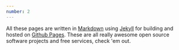 ```yaml
---
number: 2
---
```

All these pages are written in [Markdown](//daringfireball.net/projects/markdown/syntax) using [Jekyll](//jekyllrb.com) for building and hosted on [Github Pages](//pages.github.com).
These are all really awesome open source software projects and free services, check 'em out.
